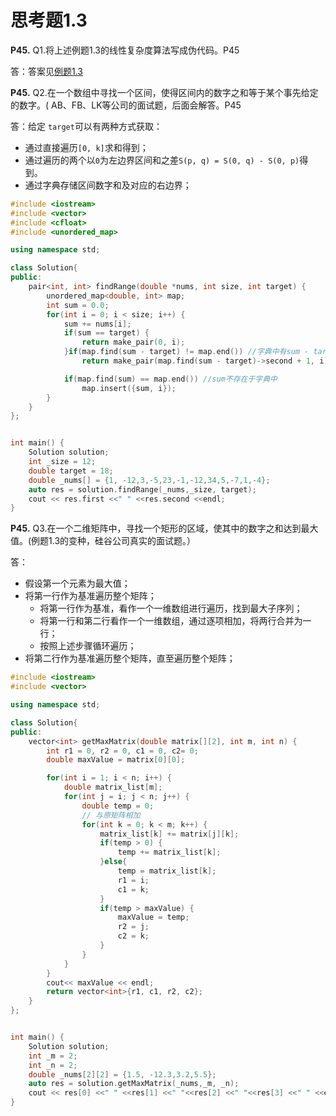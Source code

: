 

# 思考题1.3

**P45.** Q1.将上述例题1.3的线性复杂度算法写成伪代码。P45

答：答案见[例题1.3](./0.summary.md#例题13)

**P45.** Q2.在一个数组中寻找一个区间，使得区间内的数字之和等于某个事先给定的数字。( AB、FB、LK等公司的面试题，后面会解答。P45

答：给定 `target`可以有两种方式获取：
- 通过直接遍历`[0, k]`求和得到；
- 通过遍历的两个以`0`为左边界区间和之差`S(p, q) = S(0, q) - S(0, p)`得到。
- 通过字典存储区间数字和及对应的右边界；

```cpp
#include <iostream>
#include <vector>
#include <cfloat>
#include <unordered_map>

using namespace std;

class Solution{
public:
    pair<int, int> findRange(double *nums, int size, int target) {
        unordered_map<double, int> map;
        int sum = 0.0;
        for(int i = 0; i < size; i++) {
            sum += nums[i];
            if(sum == target) {
                return make_pair(0, i);
            }if(map.find(sum - target) != map.end()) //字典中有sum - target
                return make_pair(map.find(sum - target)->second + 1, i);

            if(map.find(sum) == map.end()) //sum不存在于字典中
                map.insert({sum, i});
        }
    }
};


int main() {
    Solution solution;
    int _size = 12;
    double target = 18;
    double _nums[] = {1, -12,3,-5,23,-1,-12,34,5,-7,1,-4};
    auto res = solution.findRange(_nums,_size, target);
    cout << res.first <<" " <<res.second <<endl;
}

```

**P45.** Q3.在一个二维矩阵中，寻找一个矩形的区域，使其中的数字之和达到最大值。(例题1.3的变种，硅谷公司真实的面试题。） 

答： 
- 假设第一个元素为最大值；
- 将第一行作为基准遍历整个矩阵；
  - 将第一行作为基准，看作一个一维数组进行遍历，找到最大子序列；
  - 将第一行和第二行看作一个一维数组，通过逐项相加，将两行合并为一行；
  - 按照上述步骤循环遍历；
- 将第二行作为基准遍历整个矩阵，直至遍历整个矩阵；

```cpp
#include <iostream>
#include <vector>

using namespace std;

class Solution{
public:
    vector<int> getMaxMatrix(double matrix[][2], int m, int n) {
        int r1 = 0, r2 = 0, c1 = 0, c2= 0;
        double maxValue = matrix[0][0];

        for(int i = 1; i < n; i++) {
            double matrix_list[m];
            for(int j = i; j < n; j++) {
                double temp = 0;
                // 与原矩阵相加
                for(int k = 0; k < m; k++) {
                    matrix_list[k] += matrix[j][k];
                    if(temp > 0) {
                        temp += matrix_list[k];
                    }else{
                        temp = matrix_list[k];
                        r1 = i;
                        c1 = k;
                    }
                    if(temp > maxValue) {
                        maxValue = temp;
                        r2 = j;
                        c2 = k;
                    }
                }
            }
        }
        cout<< maxValue << endl;
        return vector<int>{r1, c1, r2, c2};
    }
};


int main() {
    Solution solution;
    int _m = 2;
    int _n = 2;
    double _nums[2][2] = {1.5, -12.3,3.2,5.5};
    auto res = solution.getMaxMatrix(_nums,_m, _n);
    cout << res[0] <<" " <<res[1] <<" "<<res[2] <<" "<<res[3] <<" " <<endl;
}
```


